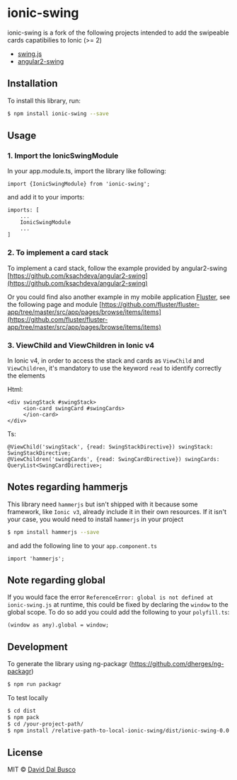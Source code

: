 # ionic-swing

ionic-swing is a fork of the following projects intended to add the swipeable cards capatibilies to Ionic (>= 2)

- [swing.js](https://github.com/gajus/swing)
- [angular2-swing](https://github.com/ksachdeva/angular2-swing)

## Installation

To install this library, run:

```bash
$ npm install ionic-swing --save
```

## Usage

### 1. Import the IonicSwingModule

In your app.module.ts, import the library like following:

    import {IonicSwingModule} from 'ionic-swing';

and add it to your imports:

    imports: [
        ...
        IonicSwingModule
        ...
    ]

### 2. To implement a card stack

To implement a card stack, follow the example provided by angular2-swing [https://github.com/ksachdeva/angular2-swing](https://github.com/ksachdeva/angular2-swing)

Or you could find also another example in my mobile application [Fluster](https://fluster.io), see the following page and module [https://github.com/fluster/fluster-app/tree/master/src/app/pages/browse/items/items](https://github.com/fluster/fluster-app/tree/master/src/app/pages/browse/items/items)

### 3. ViewChild and ViewChildren in Ionic v4

In Ionic v4, in order to access the stack and cards as `ViewChild` and `ViewChildren`, it's mandatory to use the keyword `read` to identify correctly the elements 

Html:

    <div swingStack #swingStack>
         <ion-card swingCard #swingCards>
         </ion-card>
    </div>

Ts:

    @ViewChild('swingStack', {read: SwingStackDirective}) swingStack: SwingStackDirective;
    @ViewChildren('swingCards', {read: SwingCardDirective}) swingCards: QueryList<SwingCardDirective>;

## Notes regarding hammerjs

This library need `hammerjs` but isn't shipped with it because some framework, like `Ionic v3`, already include it in their own resources. If it isn't your case, you would need to install `hammerjs` in your project 

```bash
$ npm install hammerjs --save
```

and add the following line to your `app.component.ts`

    import 'hammerjs';

## Note regarding global

If you would face the error `ReferenceError: global is not defined at ionic-swing.js` at runtime, this could be fixed by declaring the `window` to the global scope. To do so add you could add the following to your `polyfill.ts`:  

```
(window as any).global = window;
```

## Development

To generate the library using ng-packagr (https://github.com/dherges/ng-packagr)

```bash
$ npm run packagr
```

To test locally

```bash
$ cd dist
$ npm pack
$ cd /your-project-path/
$ npm install /relative-path-to-local-ionic-swing/dist/ionic-swing-0.0.0.tgz
```

## License

MIT © [David Dal Busco](mailto:david.dalbusco@outlook.com)
